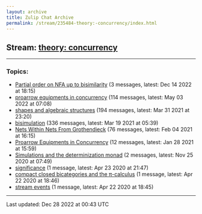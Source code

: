 ```yaml
---
layout: archive
title: Zulip Chat Archive
permalink: /stream/235484-theory:-concurrency/index.html
---
```


## Stream: [theory: concurrency](https://mattecapu.github.io/ct-zulip-archive/stream/235484-theory:-concurrency/index.html)
---

### Topics:

* [Partial order on NFA up to bisimilarity](topic/topic_Partial.20order.20on.20NFA.20up.20to.20bisimilarity.html) (3 messages, latest: Dec 14 2022 at 18:15)
* [proarrow equipments in concurrency](topic/topic_proarrow.20equipments.20in.20concurrency.html) (114 messages, latest: May 03 2022 at 07:08)
* [shapes and algebraic structures](topic/topic_shapes.20and.20algebraic.20structures.html) (194 messages, latest: Mar 31 2021 at 23:20)
* [bisimulation](topic/topic_bisimulation.html) (336 messages, latest: Mar 19 2021 at 05:39)
* [Nets Within Nets From Grothendieck](topic/topic_Nets.20Within.20Nets.20From.20Grothendieck.html) (76 messages, latest: Feb 04 2021 at 16:15)
* [Proarrow Equipments in Concurrency](topic/topic_Proarrow.20Equipments.20in.20Concurrency.html) (12 messages, latest: Jan 28 2021 at 15:59)
* [Simulations and the determinization monad](topic/topic_Simulations.20and.20the.20determinization.20monad.html) (2 messages, latest: Nov 25 2020 at 07:49)
* [significance](topic/topic_significance.html) (1 message, latest: Apr 23 2020 at 21:47)
* [compact closed bicategories and the π-calculus](topic/topic_compact.20closed.20bicategories.20and.20the.20.CF.80-calculus.html) (1 message, latest: Apr 22 2020 at 18:46)
* [stream events](topic/topic_stream.20events.html) (1 message, latest: Apr 22 2020 at 18:45)

<hr><p>Last updated: Dec 28 2022 at 00:43 UTC</p>